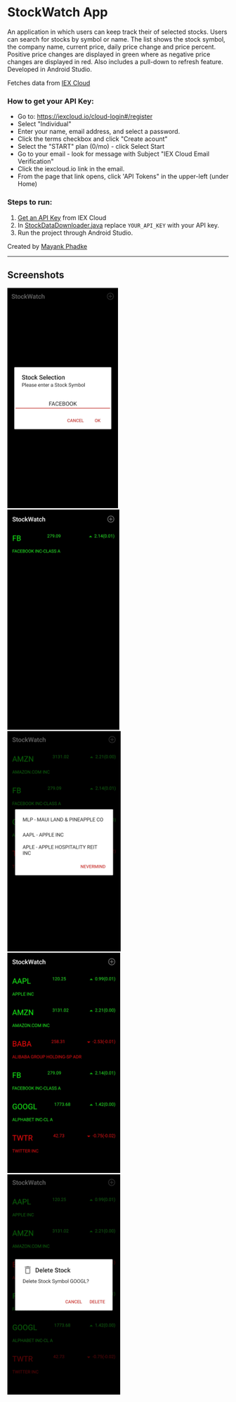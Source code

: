 # StockWatch App
An application in which users can keep track their of selected stocks. Users can search for stocks by symbol or name. The list shows the stock symbol, the company name, current price, daily price change and price percent. Positive price changes are displayed in green where as negative price changes are displayed in red. Also includes a pull-down to refresh feature. Developed in Android Studio.

Fetches data from [IEX Cloud](https://iexcloud.io/)

### How to get your API Key:
* Go to: https://iexcloud.io/cloud-login#/register
* Select "Individual"
* Enter your name, email address, and select a password.
* Click the terms checkbox and click "Create acount"
* Select the "START" plan (0/mo) - click Select Start
* Go to your email - look for message with Subject "IEX Cloud Email Verification"
* Click the <span>iexcloud.</span>io link in the email.
* From the page that link opens, click 'API Tokens" in the upper-left (under Home)

### Steps to run:
1. [Get an API Key](#how-to-get-your-api-key) from IEX Cloud
2. In [StockDataDownloader.java](./app/src/main/java/com/example/stockwatch/StockDataDownloader.java) replace `YOUR_API_KEY` with your API key.
3. Run the project through Android Studio.


Created by [Mayank Phadke](https://mayank-phadke.github.io/)

---
## Screenshots

<img src="./screenshots/1.jpg" height="500">

<img src="./screenshots/2.jpg" height="500">

<img src="./screenshots/3.jpg" height="500">

<img src="./screenshots/4.jpg" height="500">

<img src="./screenshots/5.jpg" height="500">
